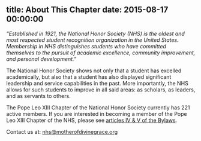 title: About This Chapter
date: 2015-08-17 00:00:00
---
*“Established in 1921, the National Honor Society (NHS) is the oldest and most respected student recognition organization in the United States. Membership in NHS distinguishes students who have committed themselves to the pursuit of academic excellence, community improvement, and personal development.”*

The National Honor Society shows not only that a student has excelled academically, but also that a student has also displayed significant leadership and service capabilities in the past. More importantly, the NHS allows for such students to improve in all said areas: as scholars, as leaders, and as servants to others.

The Pope Leo XIII Chapter of the National Honor Society currently has 221 active members. If you are interested in becoming a member of the Pope Leo XIII Chapter of the NHS, please see [articles IV & V of the Bylaws](/categories/information/bylaws.html#Article_IV:_Members).

Contact us at: nhs@motherofdivinegrace.org